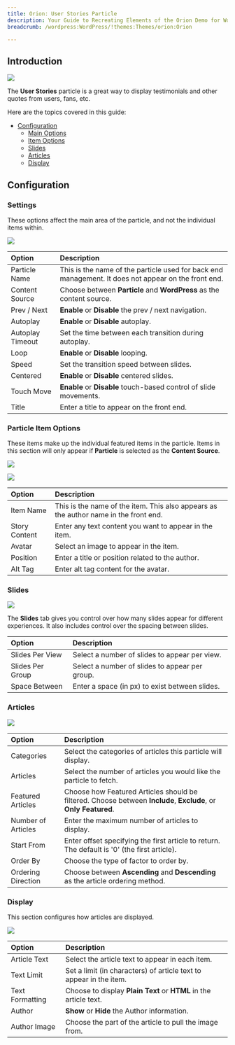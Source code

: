 ```yaml
---
title: Orion: User Stories Particle
description: Your Guide to Recreating Elements of the Orion Demo for WordPress
breadcrumb: /wordpress:WordPress/!themes:Themes/orion:Orion

---
```


## Introduction

![](assets/particle_userstories1.png)

The **User Stories** particle is a great way to display testimonials and other quotes from users, fans, etc.

Here are the topics covered in this guide:

* [Configuration](#configuration)
    - [Main Options](#settings)
    - [Item Options](#particle-item-options)
    - [Slides](#slides)
    - [Articles](#articles)
    - [Display](#display)

## Configuration

### Settings 

These options affect the main area of the particle, and not the individual items within.

![](assets/particle_userstories2.png)

| Option           | Description                                                                                         |
| :-----           | :-----                                                                                              |
| Particle Name    | This is the name of the particle used for back end management. It does not appear on the front end. |
| Content Source   | Choose between **Particle** and **WordPress** as the content source.                                   |
| Prev / Next      | **Enable** or **Disable** the prev / next navigation.                                               |
| Autoplay         | **Enable** or **Disable** autoplay.                                                                 |
| Autoplay Timeout | Set the time between each transition during autoplay.                                               |
| Loop             | **Enable** or **Disable** looping.                                                                  |
| Speed            | Set the transition speed between slides.                                                            |
| Centered         | **Enable** or **Disable** centered slides.                                                          |
| Touch Move       | **Enable** or **Disable** touch-based control of slide movements.                                   |
| Title            | Enter a title to appear on the front end.                                                           |

### Particle Item Options

These items make up the individual featured items in the particle. Items in this section will only appear if **Particle** is selected as the **Content Source**.

![](assets/particle_userstories4.png)

![](assets/particle_userstories5.png)

| Option        | Description                                                                          |
| :-----        | :-----                                                                               |
| Item Name     | This is the name of the item. This also appears as the author name in the front end. |
| Story Content | Enter any text content you want to appear in the item.                               |
| Avatar        | Select an image to appear in the item.                                               |
| Position      | Enter a title or position related to the author.                                     |
| Alt Tag       | Enter alt tag content for the avatar.                                                |

### Slides

![](assets/particle_userstories3.png)

The **Slides** tab gives you control over how many slides appear for different experiences. It also includes control over the spacing between slides.

| Option           | Description                                    |
| :-----           | :-----                                         |
| Slides Per View  | Select a number of slides to appear per view.  |
| Slides Per Group | Select a number of slides to appear per group. |
| Space Between    | Enter a space (in px) to exist between slides. |

### Articles

![](assets/particle_userstories6.png)

| Option             | Description                                                                                                     |
| :----------------- | :-------------------------------------------------------------------------------------------------------------- |
| Categories         | Select the categories of articles this particle will display.                                                   |
| Articles           | Select the number of articles you would like the particle to fetch.                                             |
| Featured Articles  | Choose how Featured Articles should be filtered. Choose between **Include**, **Exclude**, or **Only Featured**. |
| Number of Articles | Enter the maximum number of articles to display.                                                                |
| Start From         | Enter offset specifying the first article to return. The default is '0' (the first article).                    |
| Order By           | Choose the type of factor to order by.                                                                          |
| Ordering Direction | Choose between **Ascending** and **Descending** as the article ordering method.                                 |

### Display

This section configures how articles are displayed.

![](assets/particle_userstories7.png)

| Option          | Description                                                                                        |
| :-----------    | :------------------------------------------------------------------------------------------------- |
| Article Text    | Select the article text to appear in each item.                                                    |
| Text Limit      | Set a limit (in characters) of article text to appear in the item.                                 |
| Text Formatting | Choose to display **Plain Text** or **HTML** in the article text.                                  |
| Author          | **Show** or **Hide** the Author information.                                                       |
| Author Image    | Choose the part of the article to pull the image from.                                             |
